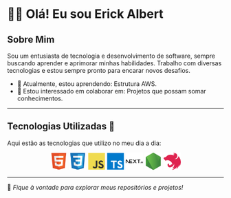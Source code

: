 # 👨‍💻 Olá! Eu sou Erick Albert

## Sobre Mim
Sou um entusiasta de tecnologia e desenvolvimento de software, sempre buscando aprender e aprimorar minhas habilidades. Trabalho com diversas tecnologias e estou sempre pronto para encarar novos desafios.

- 🌱 Atualmente, estou aprendendo: Estrutura AWS.
- 🤝 Estou interessado em colaborar em: Projetos que possam somar conhecimentos.



---

## Tecnologias Utilizadas 🚀

Aqui estão as tecnologias que utilizo no meu dia a dia:

<p align="center">
  <img src="https://raw.githubusercontent.com/devicons/devicon/master/icons/html5/html5-original.svg" alt="HTML5" width="40" height="40"/>
  <img src="https://raw.githubusercontent.com/devicons/devicon/master/icons/css3/css3-original.svg" alt="CSS3" width="40" height="40"/>
  <img src="https://raw.githubusercontent.com/devicons/devicon/master/icons/javascript/javascript-original.svg" alt="JavaScript" width="40" height="40"/>
  <img src="https://raw.githubusercontent.com/devicons/devicon/master/icons/typescript/typescript-original.svg" alt="TypeScript" width="40" height="40"/>
  <img src="https://raw.githubusercontent.com/devicons/devicon/master/icons/nextjs/nextjs-original-wordmark.svg" alt="Next.js" width="40" height="40"/>
  <img src="https://raw.githubusercontent.com/devicons/devicon/master/icons/nodejs/nodejs-original.svg" alt="Node.js" width="40" height="40"/>
  <img src="https://raw.githubusercontent.com/devicons/devicon/master/icons/nestjs/nestjs-original.svg" alt="NestJS" width="40" height="40"/>
</p>

---

🔎 _Fique à vontade para explorar meus repositórios e projetos!_
